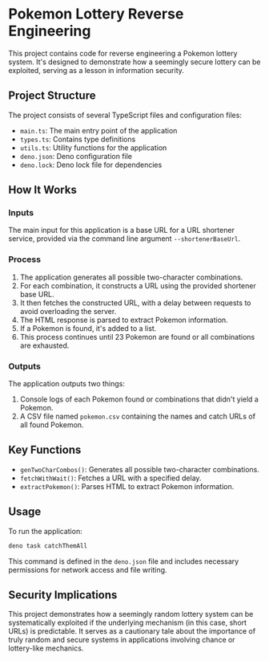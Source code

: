 
# Pokemon Lottery Reverse Engineering

This project contains code for reverse engineering a Pokemon lottery system. It's designed to demonstrate how a seemingly secure lottery can be exploited, serving as a lesson in information security.

## Project Structure

The project consists of several TypeScript files and configuration files:

- `main.ts`: The main entry point of the application
- `types.ts`: Contains type definitions
- `utils.ts`: Utility functions for the application
- `deno.json`: Deno configuration file
- `deno.lock`: Deno lock file for dependencies

## How It Works

### Inputs

The main input for this application is a base URL for a URL shortener service, provided via the command line argument `--shortenerBaseUrl`.

### Process

1. The application generates all possible two-character combinations.
2. For each combination, it constructs a URL using the provided shortener base URL.
3. It then fetches the constructed URL, with a delay between requests to avoid overloading the server.
4. The HTML response is parsed to extract Pokemon information.
5. If a Pokemon is found, it's added to a list.
6. This process continues until 23 Pokemon are found or all combinations are exhausted.

### Outputs

The application outputs two things:

1. Console logs of each Pokemon found or combinations that didn't yield a Pokemon.
2. A CSV file named `pokemon.csv` containing the names and catch URLs of all found Pokemon.

## Key Functions

- `genTwoCharCombos()`: Generates all possible two-character combinations.
- `fetchWithWait()`: Fetches a URL with a specified delay.
- `extractPokemon()`: Parses HTML to extract Pokemon information.

## Usage

To run the application:

```sh
deno task catchThemAll
```

This command is defined in the `deno.json` file and includes necessary permissions for network access and file writing.

## Security Implications

This project demonstrates how a seemingly random lottery system can be systematically exploited if the underlying mechanism (in this case, short URLs) is predictable. It serves as a cautionary tale about the importance of truly random and secure systems in applications involving chance or lottery-like mechanics.
